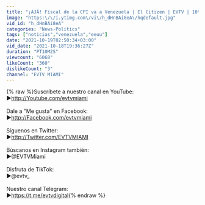 ```yaml
---
title: "¡AJÁ! Fiscal de la CPI va a Venezuela | El Citizen | EVTV | 10\/18\/2021 Seg 3"
image: "https:\/\/i.ytimg.com\/vi\/h_dHnBAi8eA\/hqdefault.jpg"
vid_id: "h_dHnBAi8eA"
categories: "News-Politics"
tags: ["noticias","venezuela","eeuu"]
date: "2021-10-19T02:50:34+03:00"
vid_date: "2021-10-18T19:36:27Z"
duration: "PT10M2S"
viewcount: "6068"
likeCount: "360"
dislikeCount: "3"
channel: "EVTV MIAMI"
---
```

{% raw %}Suscríbete a nuestro canal en YouTube: <br />►<a rel="nofollow" target="blank" href="http://Youtube.com/evtvmiami">http://Youtube.com/evtvmiami</a><br /><br />Dale a &quot;Me gusta&quot; en Facebook: <br />►<a rel="nofollow" target="blank" href="http://Facebook.com/evtvmiami">http://Facebook.com/evtvmiami</a><br /><br />Síguenos en Twitter: <br />►<a rel="nofollow" target="blank" href="http://Twitter.com/EVTVMIAMI">http://Twitter.com/EVTVMIAMI</a><br /><br />Búscanos en Instagram también: <br />►@EVTVMiami<br /><br />Disfruta de TikTok:<br />►@evtv_<br /><br />Nuestro canal Telegram:<br />►<a rel="nofollow" target="blank" href="https://t.me/evtvdigital">https://t.me/evtvdigital</a>{% endraw %}
